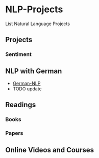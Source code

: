 # NLP-Projects
List Natural Language Projects

## Projects

### Sentiment


## NLP with German
- [German-NLP](https://github.com/adbar/German-NLP)
- TODO update

## Readings

### Books

### Papers

## Online Videos and Courses
